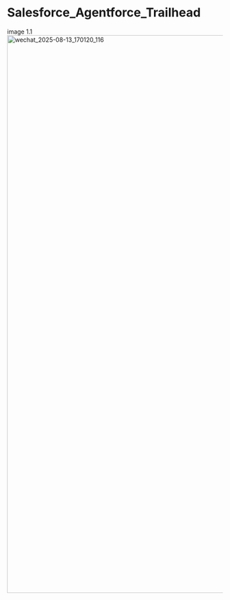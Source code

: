 # Salesforce_Agentforce_Trailhead

image 1.1
<img width="1715" height="1303" alt="wechat_2025-08-13_170120_116" src="https://github.com/user-attachments/assets/456bb31c-a271-44c7-b138-a5025262ab71" />
